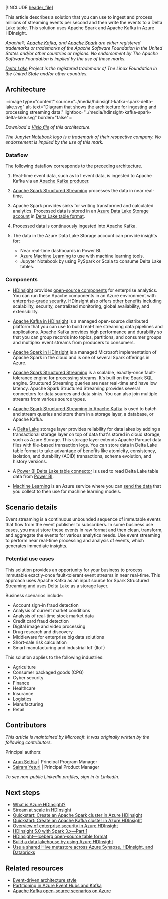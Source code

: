 [!INCLUDE [header_file](../../../includes/sol-idea-header.md)]

This article describes a solution that you can use to ingest and process millions of streaming events per second and then write the events to a Delta Lake table. This solution uses Apache Spark and Apache Kafka in Azure HDInsight.

*Apache®, [Apache Kafka](https://kafka.apache.org), and [Apache Spark](https://spark.apache.org) are either registered trademarks or trademarks of the Apache Software Foundation in the United States and/or other countries or regions. No endorsement by The Apache Software Foundation is implied by the use of these marks.*

*[Delta Lake](https://delta.io/) Project is the registered trademark of The Linux Foundation in the United State and/or other countries.*

## Architecture

:::image type="content" source="../media/hdinsight-kafka-spark-delta-lake.svg" alt-text="Diagram that shows the architecture for ingesting and processing streaming data." lightbox="../media/hdinsight-kafka-spark-delta-lake.svg" border="false":::

*Download a [Visio file](https://arch-center.azureedge.net/hdinsight-kafka-spark-delta-lake.vsdx) of this architecture.*

*The [Jupyter Notebook](https://jupyter.org/) logo is a trademark of their respective company. No endorsement is implied by the use of this mark.*
 

### Dataflow

The following dataflow corresponds to the preceding architecture.

1. Real-time event data, such as IoT event data, is ingested to Apache Kafka via an [Apache Kafka producer](https://kafka.apache.org/documentation/#producerapi).

1. [Apache Spark Structured Streaming](https://spark.apache.org/docs/latest/structured-streaming-programming-guide.html) processes the data in near real-time.
1. Apache Spark provides sinks for writing transformed and calculated analytics. Processed data is stored in an [Azure Data Lake Storage account](https://azure.microsoft.com/services/storage/data-lake-storage) in [Delta Lake table format](https://delta.io/).
1. Processed data is continuously ingested into Apache Kafka. 
1. The data in the Azure Data Lake Storage account can provide insights for:
   - Near real-time dashboards in Power BI.
   - [Azure Machine Learning](https://azure.microsoft.com/services/machine-learning) to use with machine learning tools. 
   - Jupyter Notebook by using PySpark or Scala to consume Delta Lake tables.

### Components

- [HDInsight](https://azure.microsoft.com/products/hdinsight/) provides [open-source components](/azure/hdinsight/hdinsight-5x-component-versioning) for enterprise analytics. You can run these Apache components in an Azure environment with [enterprise-grade security](/azure/hdinsight/domain-joined/hdinsight-security-overview). HDInsight also offers [other benefits](/azure/hdinsight/hdinsight-overview#why-should-i-use-azure-hdinsight) including scalability, security, centralized monitoring, global availability, and extensibility.

- [Apache Kafka in HDInsight](/azure/hdinsight/kafka/apache-kafka-introduction) is a managed open-source distributed platform that you can use to build real-time streaming data pipelines and applications. Apache Kafka provides high performance and durability so that you can group records into topics, partitions, and consumer groups and multiplex event streams from producers to consumers.
- [Apache Spark in HDInsight](/azure/hdinsight/spark/apache-spark-overview) is a managed Microsoft implementation of Apache Spark in the cloud and is one of several Spark offerings in Azure.
- [Apache Spark Structured Streaming](https://spark.apache.org/docs/latest/structured-streaming-programming-guide.html) is a scalable, exactly-once fault-tolerance engine for processing streams. It's built on the Spark SQL engine. Structured Streaming queries are near real-time and have low latency. Apache Spark Structured Streaming provides several connectors for data sources and data sinks. You can also join multiple streams from various source types.
- [Apache Spark Structured Streaming in Apache Kafka](https://spark.apache.org/docs/latest/structured-streaming-kafka-integration.html) is used to batch and stream queries and store them in a storage layer, a database, or Apache Kafka.
- A [Delta Lake](https://delta.io/) storage layer provides reliability for data lakes by adding a transactional storage layer on top of data that's stored in cloud storage, such as Azure Storage. This storage layer extends Apache Parquet data files with file-based transaction logs. You can store data in Delta Lake table format to take advantage of benefits like atomicity, consistency, isolation, and durability (ACID) transactions, schema evolution, and history versions.
- A [Power BI Delta Lake table connector](https://github.com/delta-io/delta/tree/master/connectors/powerbi) is used to read Delta Lake table data from [Power BI](https://powerbi.microsoft.com).
- [Machine Learning](https://azure.microsoft.com/products/machine-learning/) is an Azure service where you can [send the data](/azure/hdinsight/hadoop/apache-hadoop-deep-dive-advanced-analytics#machine-learning-and-apache-spark) that you collect to then use for machine learning models.

## Scenario details

Event streaming is a continuous unbounded sequence of immutable events that flow from the event publisher to subscribers. In some business use cases, you must store these events in raw format and then clean, transform, and aggregate the events for various analytics needs. Use event streaming to perform near real-time processing and analysis of events, which generates immediate insights.

### Potential use cases

This solution provides an opportunity for your business to process immutable exactly-once fault-tolerant event streams in near real-time. This approach uses Apache Kafka as an input source for Spark Structured Streaming and uses Delta Lake as a storage layer.

Business scenarios include:

- Account sign-in fraud detection
- Analysis of current market conditions
- Analysis of real-time stock market data
- Credit card fraud detection 
- Digital image and video processing
- Drug research and discovery
- Middleware for enterprise big data solutions
- Short-sale risk calculation
- Smart manufacturing and industrial IoT (IIoT)

This solution applies to the following industries:

- Agriculture
- Consumer packaged goods (CPG)
- Cyber security
- Finance
- Healthcare
- Insurance
- Logistics
- Manufacturing
- Retail

## Contributors

*This article is maintained by Microsoft. It was originally written by the following contributors.*

Principal authors:

- [Arun Sethia](https://www.linkedin.com/in/arun-sethia-0a91aa5/) | Principal Program Manager 
- [Sairam Yeturi](https://www.linkedin.com/in/sairam-y-78a4202a/) | Principal Product Manager

*To see non-public LinkedIn profiles, sign in to LinkedIn.*

## Next steps

- [What is Azure HDInsight?](/azure/hdinsight/hdinsight-overview)
- [Stream at scale in HDInsight](/azure/hdinsight/hdinsight-streaming-at-scale-overview)
- [Quickstart: Create an Apache Spark cluster in Azure HDInsight](/azure/hdinsight/spark/apache-spark-jupyter-spark-sql-use-portal)
- [Quickstart: Create an Apache Kafka cluster in Azure HDInsight](/azure/hdinsight/kafka/apache-kafka-get-started)
- [Overview of enterprise security in Azure HDInsight](/azure/hdinsight/domain-joined/hdinsight-security-overview)
- [HDInsight 5.0 with Spark 3.x—Part 1](https://techcommunity.microsoft.com/t5/analytics-on-azure-blog/hdinsight-5-0-with-spark-3-x-part-1/ba-p/3777416)
- [HDInsight—Iceberg open-source table format](https://techcommunity.microsoft.com/t5/analytics-on-azure-blog/hdinsight-iceberg-open-source-table-format/ba-p/3754126)	
- [Build a data lakehouse by using Azure HDInsight](https://murggu.medium.com/building-a-data-lakehouse-using-azure-hdinsight-d41f7c3547d8)
- [Use a shared Hive metastore across Azure Synapse, HDInsight, and Databricks](https://murggu.medium.com/using-a-shared-hive-metastore-across-azure-synapse-hdinsight-and-databricks-72c53acda778)

## Related resources

- [Event-driven architecture style](../../guide/architecture-styles/event-driven.yml)
- [Partitioning in Azure Event Hubs and Kafka](../../reference-architectures/event-hubs/partitioning-in-event-hubs-and-kafka.yml)
- [Apache Kafka open-source scenarios on Azure](../../guide/apache-scenarios.md#apache-kafka)
